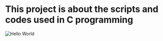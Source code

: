 # This project is about the scripts and codes used in C programming

![Hello World](https://user-images.githubusercontent.com/59466195/158979087-8b6b147c-a005-4c03-8762-7598c0b1a586.png)

